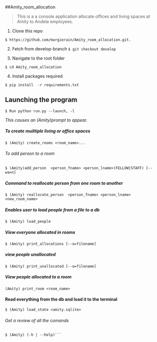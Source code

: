 ##Amity_room_allocation

>This is a a console application allocate offices and living spaces at Amity to Andela employees.

1. Clone this repo
```shell
$ https://github.com/margierain/Amity_room_allocation.git.
```

2. Fetch from develop-branch
`$ git checkout develop`

3. Navigate to the root folder
```
$ cd Amity_room_allocation
```

4. Install packages required
```shell
$ pip install  -r requirements.txt
```

## Launching the program
```shell
$ Run python run.py --launch, -l
```

*This causes an (Amity)prompt to appear.*

##### *To create muiltiple living or office spaces*

```shell
$ (Amity) create_rooms <room_name>...
```
###### To add person to a room

```shell
$ (Amity)add_person  <person_fname> <person_lname>(FELLOW|STAFF) [--wa=n]
```

##### Command to reallocate person from one room to another

```shell
$ (Amity) reallocate_person  <person_fname> <person_lname> <new_room_name>
```

##### Enables user to load people from a file to a db
```shell
$ (Amity) load_people
```

##### View everyone allocated in rooms 

```shell
$ (Amity) print_allocations [--o=filename]
```

##### view people unallocated
```shell
$ (Amity) print_unallocated [--o=filename]
```

##### View people allocated to a room 
```shell
(Amity) print_room <room_name> 
```

#### Read everything from the db and load it to the terminal 
```shell
$ (Amity) load_state <amity.sqlite> 
```

###### Get a review of all the comands
```
$ (Amity) (-h | --help)```



